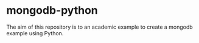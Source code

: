 # mongodb-python

The aim of this repository is to an academic example to create a mongodb example using Python.

